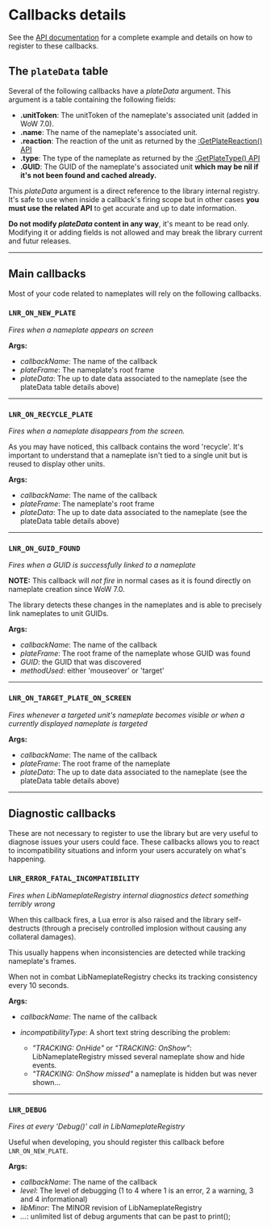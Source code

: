 Callbacks details
=================


See the [API documentation][api] for a complete example and details on how to register to these callbacks.

The `plateData` table
---------------------

Several of the following callbacks have a *plateData* argument. This argument
is a table containing the following fields:

- **.unitToken**: The unitToken of the nameplate's associated unit (added in WoW 7.0).
- **.name**: The name of the nameplate's associated unit.
- **.reaction**: The reaction of the unit as returned by the [:GetPlateReaction() API](http://www.wowace.com/addons/libnameplateregistry-1-0/pages/api/#w-addon-get-plate-reaction-plate-frame)
- **.type**: The type of the nameplate as returned by the [:GetPlateType() API](http://www.wowace.com/addons/libnameplateregistry-1-0/pages/api/#w-addon-get-plate-type-plate-frame)
- **.GUID**: The GUID of the nameplate's associated unit **which may be nil if it's not been found and cached already.**

This *plateData* argument is a direct reference to the library internal
registry. It's safe to use when inside a callback's firing scope but in other
cases **you must use the related API** to get accurate and up to date information.

**Do not modify *plateData* content in any way**, it's meant to be read only.
Modifying it or adding fields is not allowed and may break the library current
and futur releases.

* * * * * * * *

Main callbacks
--------------

Most of your code related to nameplates will rely on the following callbacks.

### `LNR_ON_NEW_PLATE`

*Fires when a nameplate appears on screen*

**Args:**

- *callbackName*: The name of the callback
- *plateFrame*: The nameplate's root frame
- *plateData*: The up to date data associated to the nameplate (see the plateData table details above)

* * * * * * * *

### `LNR_ON_RECYCLE_PLATE`

*Fires when a nameplate disappears from the screen.*

As you may have noticed, this callback contains the word 'recycle'. It's
important to understand that a nameplate isn't tied to a single unit but is
reused to display other units.

**Args:**

- *callbackName*: The name of the callback
- *plateFrame*: The nameplate's root frame
- *plateData*: The up to date data associated to the nameplate (see the plateData table details above)

* * * * * * * *

### `LNR_ON_GUID_FOUND`

*Fires when a GUID is successfully linked to a nameplate*

**NOTE:** This callback will *not fire* in normal cases as it is found directly
on nameplate creation since WoW 7.0.

The library detects these changes in the nameplates and is able to precisely
link nameplates to unit GUIDs.

**Args:**

- *callbackName*: The name of the callback
- *plateFrame*: The root frame of the nameplate whose GUID was found
- *GUID*: the GUID that was discovered
- *methodUsed*: either 'mouseover' or 'target'

* * * * * * * *

### `LNR_ON_TARGET_PLATE_ON_SCREEN`

*Fires whenever a targeted unit's nameplate becomes visible or when a currently
displayed nameplate is targeted*

**Args:**

- *callbackName*: The name of the callback
- *plateFrame*: The root frame of the nameplate
- *plateData*: The up to date data associated to the nameplate (see the plateData table details above)

* * * * * * * *


Diagnostic callbacks
--------------------

These are not necessary to register to use the library but are very useful to
diagnose issues your users could face.
These callbacks allows you to react to incompatibility situations and inform
your users accurately on what's happening.

### `LNR_ERROR_FATAL_INCOMPATIBILITY`

*Fires when LibNameplateRegistry internal diagnostics detect something
terribly wrong*

When this callback fires, a Lua error is also raised and the library
self-destructs (through a precisely controlled implosion without causing any
collateral damages).

This usually happens when inconsistencies are detected while tracking nameplate's frames.

When not in combat LibNameplateRegistry checks its tracking consistency every 10 seconds.

**Args:**

- *callbackName*: The name of the callback
- *incompatibilityType*: A short text string describing the problem:
    
    - *"TRACKING: OnHide"* or *"TRACKING: OnShow"*: LibNameplateRegistry missed several nameplate show and hide events.
    - *"TRACKING: OnShow missed"* a nameplate is hidden but was never shown...

* * * * * * * *

### `LNR_DEBUG`

*Fires at every 'Debug()' call in LibNameplateRegistry*

Useful when developing, you should register this callback before `LNR_ON_NEW_PLATE`.


**Args:**

- *callbackName*: The name of the callback
- *level*: The level of debugging (1 to 4 where 1 is an error, 2 a warning, 3 and 4 informational)
- *libMinor*: The MINOR revision of LibNameplateRegistry
- *...*: unlimited list of debug arguments that can be past to print();


[api]: http://www.wowace.com/addons/libnameplateregistry-1-0/pages/api/
